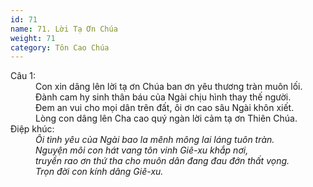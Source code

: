 ```yaml
---
id: 71
name: 71. Lời Tạ Ơn Chúa
weight: 71
category: Tôn Cao Chúa
---
```

<dl><dt>Câu 1:</dt><dd data-verse="1">Con xin dâng lên lời tạ ơn Chúa ban ơn yêu thương tràn muôn lối. <br/>Đành cam hy sinh thân báu của Ngài chịu hình thay thế người. <br/>Đem an vui cho mọi dân trên đất, ôi ơn cao sâu Ngài khôn xiết. <br/>Lòng con dâng lên Cha cao quý ngàn lời cảm tạ ơn Thiên Chúa. </dd><dt>Điệp khúc:</dt><dd data-chorus="1"><em>Ôi tình yêu của Ngài bao la mênh mông lai láng tuôn tràn. <br/>Nguyện môi con hát vang tôn vinh Giê-xu khắp nơi, <br/>truyền rao ơn thứ tha cho muôn dân đang đau đớn thất vọng. <br/>Trọn đời con kính dâng Giê-xu. </em></dd></dl>
